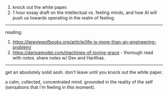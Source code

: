 1. knock out the white paper.
2. 1 hour essay draft on the intellectual vs. feeling minds, and how AI will push us towards operating in the realm of feeling.

---

reading:
1. https://lareviewofbooks.org/article/life-is-more-than-an-engineering-problem/
2. https://darioamodei.com/machines-of-loving-grace - thorough read with notes. share notes w/ Dev and Harithas.

---

get an absolutely solid sesh. don't leave until you knock out the white paper.

a calm, collected, concentrated mind. grounded in the reality of the self (sensations that i'm feeling in this moment).

